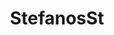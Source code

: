 ---
title: StefanosSt
github: https://github.com/StefanosSt
mode: dark
transition: 3s
archetype:
  - Little Bit of Everything
---